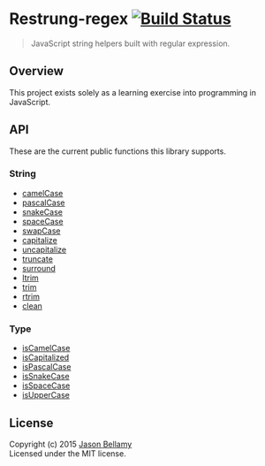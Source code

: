 # Restrung-regex [![Build Status](https://travis-ci.org/restrung/restrung-regex.svg)](https://travis-ci.org/restrung/restrung-regex)

> JavaScript string helpers built with regular expression.


## Overview

This project exists solely as a learning exercise into programming in JavaScript.


## API

These are the current public functions this library supports.

### String

- [camelCase](src/camel-case.js)
- [pascalCase](src/pascal-case.js)
- [snakeCase](src/snake-case.js)
- [spaceCase](src/space-case.js)
- [swapCase](src/swap-case.js)
- [capitalize](src/capitalize.js)
- [uncapitalize](src/uncapitalize.js)
- [truncate](src/truncate.js)
- [surround](src/surround.js)
- [ltrim](src/ltrim.js)
- [trim](src/trim.js)
- [rtrim](src/rtrim.js)
- [clean](src/clean.js)

### Type

- [isCamelCase](src/is-camel-case.js)
- [isCapitalized](src/is-capitalized.js)
- [isPascalCase](src/is-pascal-case.js)
- [isSnakeCase](src/is-snake-case.js)
- [isSpaceCase](src/is-space-case.js)
- [isUpperCase](src/is-upper-case.js)


## License
Copyright (c) 2015 [Jason Bellamy ](http://jasonbellamy.com)  
Licensed under the MIT license.
